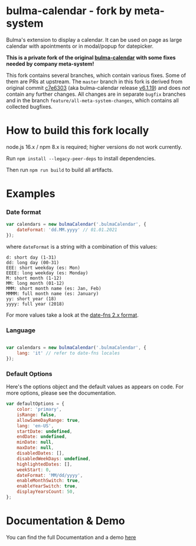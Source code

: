 # bulma-calendar - fork by meta-system
Bulma's extension to display a calendar. It can be used on page as large calendar with apointments or in modal/popup for datepicker.

**This is a private fork of the original [bulma-calendar](https://github.com/Wikiki/bulma-calendar) with some fixes
needed by company meta-system!**

This fork contains several branches, which contain various fixes. Some of them are PRs at upstream.
The `master` branch in this fork is derived from original commit
[c7e6303](https://github.com/Wikiki/bulma-calendar/commit/c7e6303ee59b4833c8dd4ce80195aa28e414d59c)
(aka bulma-calendar release [v6.1.19](https://github.com/Wikiki/bulma-calendar/releases/tag/v6.1.19)) 
and does *not* contain any further changes. All changes are in separate `bugfix` branches and in the
branch `feature/all-meta-system-changes`, which contains all collected bugfixes.

# How to build this fork locally

node.js 16.x / npm 8.x is required; higher versions do not work currently.

Run `npm install --legacy-peer-deps` to install dependencies.

Then run `npm run build` to build all artifacts.

# Examples

### Date format

```js
var calendars = new bulmaCalendar('.bulmaCalendar', {
    dateFormat: 'dd.MM.yyyy' // 01.01.2021
});
```

where `dateFormat` is a string with a combination of this values:

```
d: short day (1-31)
dd: long day (00-31)
EEE: short weekday (es: Mon)
EEEE: long weekday (es: Monday)
M: short month (1-12)
MM: long month (01-12)
MMM: short month name (es: Jan, Feb)
MMMM: full month name (es: January)
yy: short year (18)
yyyy: full year (2018)
```

For more values take a look at the [date-fns 2.x format](https://date-fns.org/v2.21.3/docs/format).

### Language

```js

var calendars = new bulmaCalendar('.bulmaCalendar', {
    lang: 'it' // refer to date-fns locales
});
```

### Default Options

Here's the options object and the default values as appears on code. For more options, please see the documentation.

```js
var defaultOptions = {
    color: 'primary',
    isRange: false,
    allowSameDayRange: true,
    lang: 'en-US',
    startDate: undefined,
    endDate: undefined,
    minDate: null,
    maxDate: null,
    disabledDates: [],
    disabledWeekDays: undefined,
    highlightedDates: [],
    weekStart: 0,
    dateFormat: 'MM/dd/yyyy',
    enableMonthSwitch: true,
    enableYearSwitch: true,
    displayYearsCount: 50,
};
```

# Documentation & Demo

You can find the full Documentation and a demo [here](https://doc.mh-s.de/bulma-calendar)
